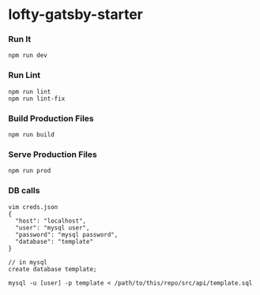 lofty-gatsby-starter
=====================

### Run It
```
npm run dev
```

### Run Lint
```
npm run lint
npm run lint-fix
```

### Build Production Files
```
npm run build
```

### Serve Production Files
```
npm run prod
```

### DB calls
```
vim creds.json
{
  "host": "localhost",
  "user": "mysql user",
  "password": "mysql password",
  "database": "template"
}

// in mysql
create database template;

mysql -u [user] -p template < /path/to/this/repo/src/api/template.sql
```
